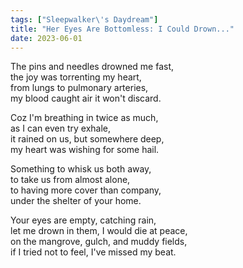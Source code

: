 ```yaml
---
tags: ["Sleepwalker\'s Daydream"]
title: "Her Eyes Are Bottomless: I Could Drown..."
date: 2023-06-01
---
```


The pins and needles drowned me fast,  
the joy was torrenting my heart,  
from lungs to pulmonary arteries,  
my blood caught air it won't discard.

Coz I'm breathing in twice as much,  
as I can even try exhale,  
it rained on us, but somewhere deep,  
my heart was wishing for some hail.

Something to whisk us both away,  
to take us from almost alone,  
to having more cover than company,  
under the shelter of your home.

Your eyes are empty, catching rain,  
let me drown in them, I would die at peace,  
on the mangrove, gulch, and muddy fields,  
if I tried not to feel, I've missed my beat.
